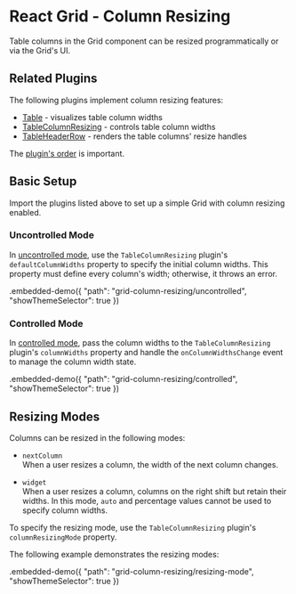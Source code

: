 # React Grid - Column Resizing

Table columns in the Grid component can be resized programmatically or via the Grid's UI.

## Related Plugins

The following plugins implement column resizing features:

- [Table](../reference/table.md) - visualizes table column widths
- [TableColumnResizing](../reference/table-column-resizing.md) - controls table column widths
- [TableHeaderRow](../reference/table-header-row.md) - renders the table columns' resize handles

The [plugin's order](./plugin-overview.md#plugin-order) is important.

## Basic Setup

Import the plugins listed above to set up a simple Grid with column resizing enabled.

### Uncontrolled Mode

In [uncontrolled mode](controlled-and-uncontrolled-modes.md), use the `TableColumnResizing` plugin's `defaultColumnWidths` property to specify the initial column widths. This property must define every column's width; otherwise, it throws an error.

.embedded-demo({ "path": "grid-column-resizing/uncontrolled", "showThemeSelector": true })

### Controlled Mode

In [controlled mode](controlled-and-uncontrolled-modes.md), pass the column widths to the `TableColumnResizing` plugin's `columnWidths` property and handle the `onColumnWidthsChange` event to manage the column width state.

.embedded-demo({ "path": "grid-column-resizing/controlled", "showThemeSelector": true })

## Resizing Modes

Columns can be resized in the following modes:

- `nextColumn`        
When a user resizes a column, the width of the next column changes.

- `widget`        
When a user resizes a column, columns on the right shift but retain their widths. In this mode, `auto` and percentage values cannot be used to specify column widths.

To specify the resizing mode, use the `TableColumnResizing` plugin's `columnResizingMode` property. 

The following example demonstrates the resizing modes:

.embedded-demo({ "path": "grid-column-resizing/resizing-mode", "showThemeSelector": true })
